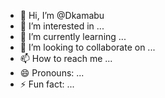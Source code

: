 - 👋 Hi, I’m @Dkamabu
- 👀 I’m interested in ...
- 🌱 I’m currently learning ...
- 💞️ I’m looking to collaborate on ...
- 📫 How to reach me ...
- 😄 Pronouns: ...
- ⚡ Fun fact: ...

<!---
Dkamabu/Dkamabu is a ✨ special ✨ repository because its `README.md` (this file) appears on your GitHub profile.
You can click the Preview link to take a look at your changes.
--->
